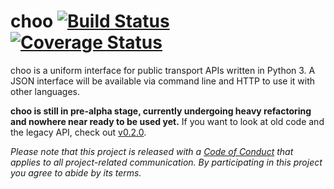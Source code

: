 # choo [![Build Status](https://travis-ci.org/codingcatgirl/choo.svg)](https://travis-ci.org/codingcatgirl/choo) [![Coverage Status](https://coveralls.io/repos/github/codingcatgirl/choo/badge.svg?branch=master)](https://coveralls.io/github/codingcatgirl/choo?branch=master)

choo is a uniform interface for public transport APIs written in Python 3. A JSON interface will be available via command line and HTTP to use it with other languages.

**choo is still in pre-alpha stage, currently undergoing heavy refactoring and nowhere near ready to be used yet.** If you want to look at old code and the legacy API, check out [v0.2.0](https://github.com/codingcatgirl/choo/tree/0.2.0).

*Please note that this project is released with a [Code of Conduct](CODE_OF_CONDUCT.md) that applies to all project-related communication. By participating in this project you agree to abide by its terms.*
